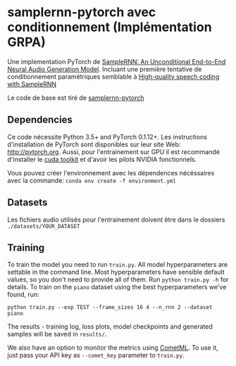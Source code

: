 # samplernn-pytorch avec conditionnement (Implémentation GRPA)

Une implementation PyTorch de [SampleRNN: An Unconditional End-to-End Neural Audio Generation Model](https://arxiv.org/abs/1612.07837). Incluant une première tentative de conditionnement paramètriques semblable à [High-quality speech coding with SampleRNN](https://arxiv.org/abs/1811.03021)

Le code de base est tiré de [samplernn-pytorch](https://github.com/deepsound-project/samplernn-pytorch)

## Dependencies

Ce code nécessite Python 3.5+ and PyTorch 0.1.12+. Les instructions d'installation de PyTorch sont disponibles sur leur site Web: http://pytorch.org. Aussi, pour l'entrainement sur GPU il est recommandé d'installer le [cuda toolkit](https://docs.nvidia.com/cuda/cuda-installation-guide-linux/index.html) et d'avoir les pilots NVIDIA fonctionnels.

Vous pouvez créer l'environnement avec les dépendences nécéssaires avec la commande: `conda env create -f environment.yml`

## Datasets

Les fichiers audio utilisés pour l'entrainement doivent être dans le dossiers `./datasets/YOUR_DATASET`
## Training

To train the model you need to run `train.py`. All model hyperparameters are settable in the command line. Most hyperparameters have sensible default values, so you don't need to provide all of them. Run `python train.py -h` for details. To train on the `piano` dataset using the best hyperparameters we've found, run:

```
python train.py --exp TEST --frame_sizes 16 4 --n_rnn 2 --dataset piano
```

The results - training log, loss plots, model checkpoints and generated samples will be saved in `results/`.

We also have an option to monitor the metrics using [CometML](https://www.comet.ml/). To use it, just pass your API key as `--comet_key` parameter to `train.py`.
